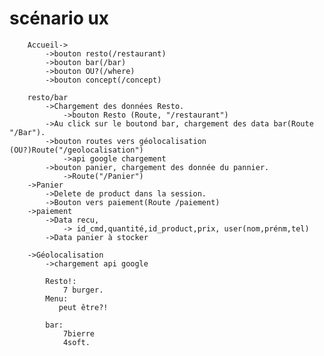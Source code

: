 # scénario ux


        Accueil->
            ->bouton resto(/restaurant)
            ->bouton bar(/bar)
            ->bouton OU?(/where)
            ->bouton concept(/concept)
        
        resto/bar
            ->Chargement des données Resto.
                ->bouton Resto (Route, "/restaurant") 
            ->Au click sur le boutond bar, chargement des data bar(Route "/Bar").
            ->bouton routes vers géolocalisation (OU?)Route("/geolocalisation")
                ->api google chargement
            ->bouton panier, chargement des donnée du pannier.
                ->Route("/Panier")
        ->Panier
            ->Delete de product dans la session.
            ->Bouton vers paiement(Route /paiement)
        ->paiement
            ->Data recu,
                -> id_cmd,quantité,id_product,prix, user(nom,prénm,tel) 
            ->Data panier à stocker 
            
        ->Géolocalisation
            ->chargement api google
            
            Resto!:
                7 burger.
            Menu:
               peut être?!
            
            bar:
                7bierre
                4soft.
                
             
